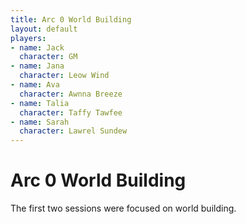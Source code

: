```yaml
---
title: Arc 0 World Building
layout: default
players:
- name: Jack
  character: GM
- name: Jana
  character: Leow Wind
- name: Ava
  character: Awnna Breeze
- name: Talia
  character: Taffy Tawfee
- name: Sarah
  character: Lawrel Sundew
---
```


# Arc 0 World Building
The first two sessions were focused on world building.